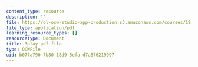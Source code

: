 ```yaml
---
content_type: resource
description: ''
file: https://ol-ocw-studio-app-production.s3.amazonaws.com/courses/18-01sc-single-variable-calculus-fall-2010/b077a7907b8018d95efad7a876219997_7K1sB05pE0A.pdf
file_type: application/pdf
learning_resource_types: []
resourcetype: Document
title: 3play pdf file
type: OCWFile
uid: b077a790-7b80-18d9-5efa-d7a876219997
---
```

